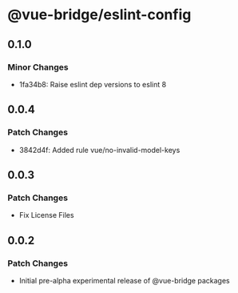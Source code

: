 # @vue-bridge/eslint-config

## 0.1.0

### Minor Changes

- 1fa34b8: Raise eslint dep versions to eslint 8

## 0.0.4

### Patch Changes

- 3842d4f: Added rule vue/no-invalid-model-keys

## 0.0.3

### Patch Changes

- Fix License Files

## 0.0.2

### Patch Changes

- Initial pre-alpha experimental release of @vue-bridge packages
